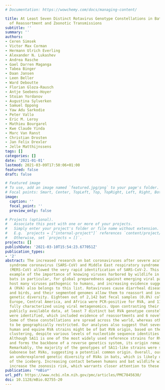 ```yaml
---
# Documentation: https://wowchemy.com/docs/managing-content/

title: At Least Seven Distinct Rotavirus Genotype Constellations in Bats with Evidence
  of Reassortment and Zoonotic Transmissions
subtitle: ''
summary: ''
authors:
- Ceren Simsek
- Victor Max Corman
- Hermann Ulrich Everling
- Alexander N. Lukashev
- Andrea Rasche
- Gael Darren Maganga
- Tabea Binger
- Daan Jansen
- Leen Beller
- Ward Deboutte
- Florian Gloza-Rausch
- Antje Seebens-Hoyer
- Stoian Yordanov
- Augustina Sylverken
- Samuel Oppong
- Yaw Adu Sarkodie
- Peter Vallo
- Eric M. Leroy
- Mathieu Bourgarel
- Kwe Claude Yinda
- Marc Van Ranst
- Christian Drosten
- Jan Felix Drexler
- Jelle Matthijnssens
tags: []
categories: []
date: '2021-01-01'
lastmod: 2021-03-09T17:50:06+01:00
featured: false
draft: false

# Featured image
# To use, add an image named `featured.jpg/png` to your page's folder.
# Focal points: Smart, Center, TopLeft, Top, TopRight, Left, Right, BottomLeft, Bottom, BottomRight.
image:
  caption: ''
  focal_point: ''
  preview_only: false

# Projects (optional).
#   Associate this post with one or more of your projects.
#   Simply enter your project's folder or file name without extension.
#   E.g. `projects = ["internal-project"]` references `content/project/deep-learning/index.md`.
#   Otherwise, set `projects = []`.
projects: []
publishDate: '2021-03-10T15:54:23.677051Z'
publication_types:
- '2'
abstract: The increased research on bat coronaviruses after severe acute respiratory
  syndrome coronavirus (SARS-CoV) and Middle East respiratory syndrome coronavirus
  (MERS-CoV) allowed the very rapid identification of SARS-CoV-2. This is an excellent
  example of the importance of knowing viruses harbored by wildlife in general, and
  bats in particular, for global preparedness against emerging viral pathogens., Bats
  host many viruses pathogenic to humans, and increasing evidence suggests that rotavirus
  A (RVA) also belongs to this list. Rotaviruses cause diarrheal disease in many mammals
  and birds, and their segmented genomes allow them to reassort and increase their
  genetic diversity. Eighteen out of 2,142 bat fecal samples (0.8%) collected from
  Europe, Central America, and Africa were PCR-positive for RVA, and 11 of those were
  fully characterized using viral metagenomics. Upon contrasting their genomes with
  publicly available data, at least 7 distinct bat RVA genotype constellations (GCs)
  were identified, which included evidence of reassortments and 6 novel genotypes.
  Some of these constellations are spread across the world, whereas others appear
  to be geographically restricted. Our analyses also suggest that several unusual
  human and equine RVA strains might be of bat RVA origin, based on their phylogenetic
  clustering, despite various levels of nucleotide sequence identities between them.
  Although SA11 is one of the most widely used reference strains for RVA research
  and forms the backbone of a reverse genetics system, its origin remained enigmatic.
  Remarkably, the majority of the genotypes of SA11-like strains were shared with
  Gabonese bat RVAs, suggesting a potential common origin. Overall, our findings suggest
  an underexplored genetic diversity of RVAs in bats, which is likely only the tip
  of the iceberg. Increasing contact between humans and bat wildlife will further
  increase the zoonosis risk, which warrants closer attention to these viruses.
publication: '*mBio*'
url_pdf: https://www.ncbi.nlm.nih.gov/pmc/articles/PMC7845630/
doi: 10.1128/mBio.02755-20
---
```

